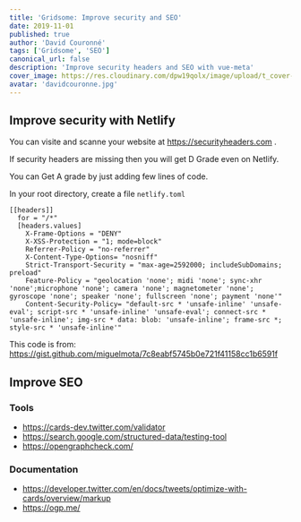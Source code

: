 ```yaml
---
title: 'Gridsome: Improve security and SEO'
date: 2019-11-01
published: true
author: 'David Couronné'
tags: ['Gridsome', 'SEO']
canonical_url: false
description: 'Improve security headers and SEO with vue-meta'
cover_image: https://res.cloudinary.com/dpw19qolx/image/upload/t_cover-image/v1572590743/bernard-hermant-IhcSHrZXFs4-unsplash.jpg
avatar: 'davidcouronne.jpg'
---
```


## Improve security with Netlify

You can visite and scanne your website at https://securityheaders.com .

If security headers are missing then you will get D Grade even on Netlify.

You can Get A grade by just adding few lines of code.

In your root directory, create a file `netlify.toml`

```toml{codeTitle: "netlify.toml"}
[[headers]]
  for = "/*"
  [headers.values]
    X-Frame-Options = "DENY"
    X-XSS-Protection = "1; mode=block"
    Referrer-Policy = "no-referrer"
    X-Content-Type-Options= "nosniff"
    Strict-Transport-Security = "max-age=2592000; includeSubDomains; preload"
    Feature-Policy = "geolocation 'none'; midi 'none'; sync-xhr 'none';microphone 'none'; camera 'none'; magnetometer 'none'; gyroscope 'none'; speaker 'none'; fullscreen 'none'; payment 'none'"
    Content-Security-Policy= "default-src * 'unsafe-inline' 'unsafe-eval'; script-src * 'unsafe-inline' 'unsafe-eval'; connect-src * 'unsafe-inline'; img-src * data: blob: 'unsafe-inline'; frame-src *; style-src * 'unsafe-inline'"
```

This code is from: https://gist.github.com/miguelmota/7c8eabf5745b0e721f41158cc1b6591f

## Improve SEO

### Tools

- https://cards-dev.twitter.com/validator
- https://search.google.com/structured-data/testing-tool
- https://opengraphcheck.com/

### Documentation

- https://developer.twitter.com/en/docs/tweets/optimize-with-cards/overview/markup
- https://ogp.me/

